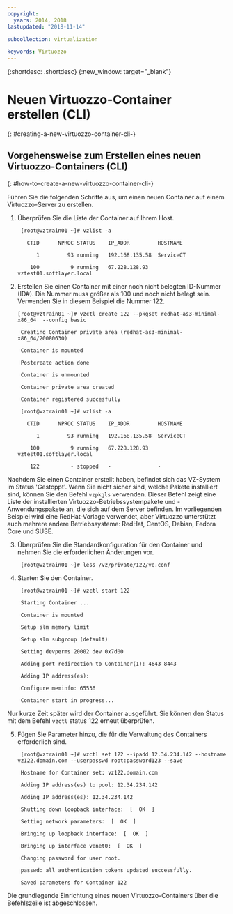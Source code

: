 ```yaml
---
copyright:
  years: 2014, 2018
lastupdated: "2018-11-14"

subcollection: virtualization

keywords: Virtuozzo
---
```

{:shortdesc: .shortdesc}
{:new_window: target="_blank"}

# Neuen Virtuozzo-Container erstellen (CLI)
{: #creating-a-new-virtuozzo-container-cli-}

## Vorgehensweise zum Erstellen eines neuen Virtuozzo-Containers (CLI)
{: #how-to-create-a-new-virtuozzo-container-cli-}

Führen Sie die folgenden Schritte aus, um einen neuen Container auf einem Virtuozzo-Server zu erstellen.

1. Überprüfen Sie die Liste der Container auf Ihrem Host.

        [root@vztrain01 ~]# vzlist -a

          CTID      NPROC STATUS    IP_ADDR         HOSTNAME

             1         93 running   192.168.135.58  ServiceCT

           100          9 running   67.228.128.93   vztest01.softlayer.local

2. Erstellen Sie einen Container mit einer noch nicht belegten ID-Nummer (ID#). Die Nummer muss größer als 100 und noch nicht belegt sein. Verwenden Sie in diesem Beispiel die Nummer 122.

       [root@vztrain01 ~]# vzctl create 122 --pkgset redhat-as3-minimal-x86_64  --config basic

        Creating Container private area (redhat-as3-minimal-x86_64/20080630)

        Container is mounted

        Postcreate action done

        Container is unmounted

        Container private area created

        Container registered succesfully

        [root@vztrain01 ~]# vzlist -a

          CTID      NPROC STATUS    IP_ADDR         HOSTNAME

             1         93 running   192.168.135.58  ServiceCT

           100          9 running   67.228.128.93   vztest01.softlayer.local

           122          - stopped   -               -

Nachdem Sie einen Container erstellt haben, befindet sich das VZ-System im Status 'Gestoppt'. Wenn Sie nicht sicher sind, welche Pakete installiert sind, können Sie den Befehl `vzpkgls` verwenden. Dieser Befehl zeigt eine Liste der installierten Virtuozzo-Betriebssystempakete und -Anwendungspakete an, die sich auf dem Server befinden. Im vorliegenden Beispiel wird eine RedHat-Vorlage verwendet, aber Virtuozzo unterstützt auch mehrere andere Betriebssysteme: RedHat, CentOS, Debian, Fedora Core und SUSE.

3. Überprüfen Sie die Standardkonfiguration für den Container und nehmen Sie die erforderlichen Änderungen vor.

        [root@vztrain01 ~]# less /vz/private/122/ve.conf

4. Starten Sie den Container.

        [root@vztrain01 ~]# vzctl start 122

        Starting Container ...

        Container is mounted

        Setup slm memory limit

        Setup slm subgroup (default)

        Setting devperms 20002 dev 0x7d00

        Adding port redirection to Container(1): 4643 8443

        Adding IP address(es):

        Configure meminfo: 65536

        Container start in progress...

Nur kurze Zeit später wird der Container ausgeführt. Sie können den Status mit dem Befehl `vzctl` status 122 erneut überprüfen.

5. Fügen Sie Parameter hinzu, die für die Verwaltung des Containers erforderlich sind.

        [root@vztrain01 ~]# vzctl set 122 --ipadd 12.34.234.142 --hostname vz122.domain.com --userpasswd root:password123 --save

        Hostname for Container set: vz122.domain.com

        Adding IP address(es) to pool: 12.34.234.142

        Adding IP address(es): 12.34.234.142

        Shutting down loopback interface:  [  OK  ]

        Setting network parameters:  [  OK  ]

        Bringing up loopback interface:  [  OK  ]

        Bringing up interface venet0:  [  OK  ]

        Changing password for user root.

        passwd: all authentication tokens updated successfully.

        Saved parameters for Container 122

Die grundlegende Einrichtung eines neuen Virtuozzo-Containers über die Befehlszeile ist abgeschlossen.
